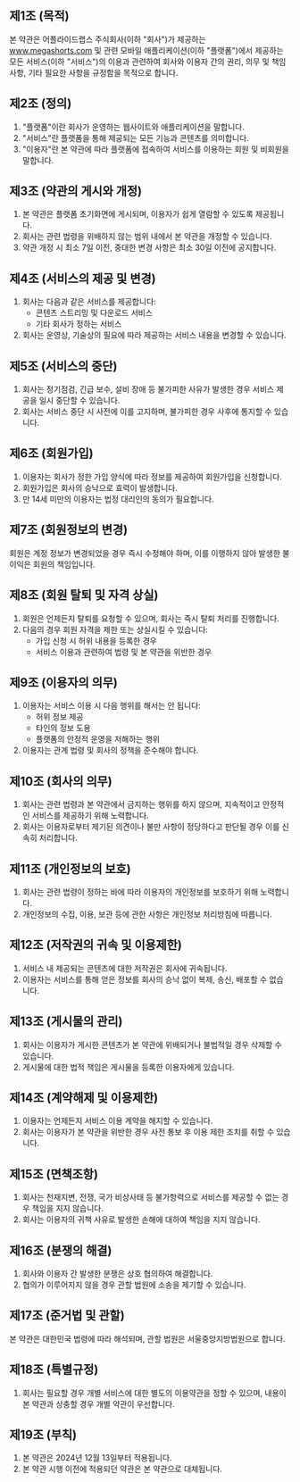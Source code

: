 ## 제1조 (목적)
본 약관은 어플라이드랩스 주식회사(이하 "회사")가 제공하는 www.megashorts.com 및 관련 모바일 애플리케이션(이하 "플랫폼")에서 제공하는 모든 서비스(이하 "서비스")의 이용과 관련하여 회사와 이용자 간의 권리, 의무 및 책임사항, 기타 필요한 사항을 규정함을 목적으로 합니다.

## 제2조 (정의)
1. "플랫폼"이란 회사가 운영하는 웹사이트와 애플리케이션을 말합니다.
2. "서비스"란 플랫폼을 통해 제공되는 모든 기능과 콘텐츠를 의미합니다.
3. "이용자"란 본 약관에 따라 플랫폼에 접속하여 서비스를 이용하는 회원 및 비회원을 말합니다.

## 제3조 (약관의 게시와 개정)
1. 본 약관은 플랫폼 초기화면에 게시되며, 이용자가 쉽게 열람할 수 있도록 제공됩니다.
2. 회사는 관련 법령을 위배하지 않는 범위 내에서 본 약관을 개정할 수 있습니다.
3. 약관 개정 시 최소 7일 이전, 중대한 변경 사항은 최소 30일 이전에 공지합니다.

## 제4조 (서비스의 제공 및 변경)
1. 회사는 다음과 같은 서비스를 제공합니다:
   - 콘텐츠 스트리밍 및 다운로드 서비스
   - 기타 회사가 정하는 서비스
2. 회사는 운영상, 기술상의 필요에 따라 제공하는 서비스 내용을 변경할 수 있습니다.

## 제5조 (서비스의 중단)
1. 회사는 정기점검, 긴급 보수, 설비 장애 등 불가피한 사유가 발생한 경우 서비스 제공을 일시 중단할 수 있습니다.
2. 회사는 서비스 중단 시 사전에 이를 고지하며, 불가피한 경우 사후에 통지할 수 있습니다.

## 제6조 (회원가입)
1. 이용자는 회사가 정한 가입 양식에 따라 정보를 제공하여 회원가입을 신청합니다.
2. 회원가입은 회사의 승낙으로 효력이 발생합니다.
3. 만 14세 미만의 이용자는 법정 대리인의 동의가 필요합니다.

## 제7조 (회원정보의 변경)
회원은 계정 정보가 변경되었을 경우 즉시 수정해야 하며, 이를 이행하지 않아 발생한 불이익은 회원의 책임입니다.

## 제8조 (회원 탈퇴 및 자격 상실)
1. 회원은 언제든지 탈퇴를 요청할 수 있으며, 회사는 즉시 탈퇴 처리를 진행합니다.
2. 다음의 경우 회원 자격을 제한 또는 상실시킬 수 있습니다:
   - 가입 신청 시 허위 내용을 등록한 경우
   - 서비스 이용과 관련하여 법령 및 본 약관을 위반한 경우

## 제9조 (이용자의 의무)
1. 이용자는 서비스 이용 시 다음 행위를 해서는 안 됩니다:
   - 허위 정보 제공
   - 타인의 정보 도용
   - 플랫폼의 안정적 운영을 저해하는 행위
2. 이용자는 관계 법령 및 회사의 정책을 준수해야 합니다.

## 제10조 (회사의 의무)
1. 회사는 관련 법령과 본 약관에서 금지하는 행위를 하지 않으며, 지속적이고 안정적인 서비스를 제공하기 위해 노력합니다.
2. 회사는 이용자로부터 제기된 의견이나 불만 사항이 정당하다고 판단될 경우 이를 신속히 처리합니다.

## 제11조 (개인정보의 보호)
1. 회사는 관련 법령이 정하는 바에 따라 이용자의 개인정보를 보호하기 위해 노력합니다.
2. 개인정보의 수집, 이용, 보관 등에 관한 사항은 개인정보 처리방침에 따릅니다.

## 제12조 (저작권의 귀속 및 이용제한)
1. 서비스 내 제공되는 콘텐츠에 대한 저작권은 회사에 귀속됩니다.
2. 이용자는 서비스를 통해 얻은 정보를 회사의 승낙 없이 복제, 송신, 배포할 수 없습니다.

## 제13조 (게시물의 관리)
1. 회사는 이용자가 게시한 콘텐츠가 본 약관에 위배되거나 불법적일 경우 삭제할 수 있습니다.
2. 게시물에 대한 법적 책임은 게시물을 등록한 이용자에게 있습니다.

## 제14조 (계약해제 및 이용제한)
1. 이용자는 언제든지 서비스 이용 계약을 해지할 수 있습니다.
2. 회사는 이용자가 본 약관을 위반한 경우 사전 통보 후 이용 제한 조치를 취할 수 있습니다.

## 제15조 (면책조항)
1. 회사는 천재지변, 전쟁, 국가 비상사태 등 불가항력으로 서비스를 제공할 수 없는 경우 책임을 지지 않습니다.
2. 회사는 이용자의 귀책 사유로 발생한 손해에 대하여 책임을 지지 않습니다.

## 제16조 (분쟁의 해결)
1. 회사와 이용자 간 발생한 분쟁은 상호 협의하여 해결합니다.
2. 협의가 이루어지지 않을 경우 관할 법원에 소송을 제기할 수 있습니다.

## 제17조 (준거법 및 관할)
본 약관은 대한민국 법령에 따라 해석되며, 관할 법원은 서울중앙지방법원으로 합니다.

## 제18조 (특별규정)
1. 회사는 필요할 경우 개별 서비스에 대한 별도의 이용약관을 정할 수 있으며, 내용이 본 약관과 상충할 경우 개별 약관이 우선합니다.

## 제19조 (부칙)
1. 본 약관은 2024년 12월 13일부터 적용됩니다.
2. 본 약관 시행 이전에 적용되던 약관은 본 약관으로 대체됩니다.